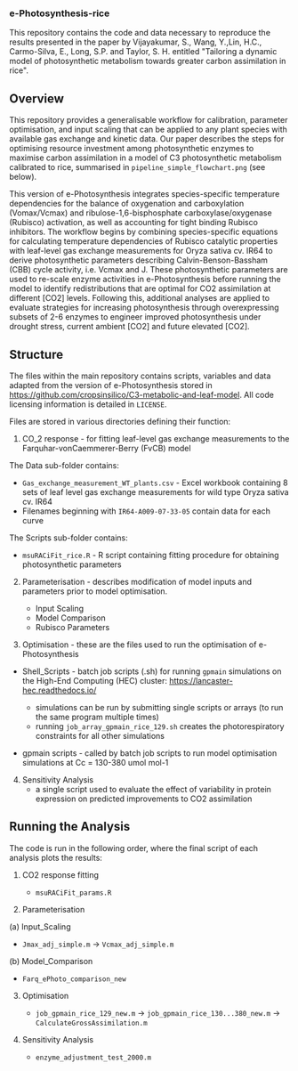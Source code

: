 ### e-Photosynthesis-rice
This repository contains the code and data necessary to reproduce the results presented in the paper by Vijayakumar, S., Wang, Y.,Lin, H.C., Carmo-Silva, E., Long, S.P. and Taylor, S. H. entitled "Tailoring a dynamic model of photosynthetic metabolism towards greater carbon assimilation in rice".

## Overview
This repository provides a generalisable workflow for calibration, parameter optimisation, and input scaling that can be applied to any plant species with available gas exchange and kinetic data.
Our paper describes the steps for optimising resource investment among photosynthetic enzymes to maximise carbon assimilation in a model of C3 photosynthetic metabolism calibrated to rice, summarised in `pipeline_simple_flowchart.png` (see below). 

This version of e-Photosynthesis integrates species-specific temperature dependencies for the balance of oxygenation and carboxylation (Vomax/Vcmax) and ribulose-1,6-bisphosphate carboxylase/oxygenase (Rubisco) activation, as well as accounting for tight binding Rubisco inhibitors.
The workflow begins by combining species-specific equations for calculating temperature dependencies of Rubisco catalytic properties with leaf-level gas exchange measurements for Oryza sativa cv. IR64 to derive photosynthetic parameters describing Calvin-Benson-Bassham (CBB) cycle activity, i.e. Vcmax and J. 
These photosynthetic parameters are used to re-scale enzyme activities in e-Photosynthesis before running the model to identify redistributions that are optimal for CO2 assimilation at different [CO2] levels. Following this, additional analyses are applied to evaluate strategies for increasing photosynthesis through overexpressing subsets of 2-6 enzymes to engineer improved photosynthesis under drought stress, current ambient [CO2] and future elevated [CO2].

## Structure
The files within the main repository contains scripts, variables and data adapted from the version of e-Photosynthesis stored in https://github.com/cropsinsilico/C3-metabolic-and-leaf-model.
All code licensing information is detailed in `LICENSE`.

Files are stored in various directories defining their function:

1) CO_2 response - for fitting leaf-level gas exchange measurements to the Farquhar-vonCaemmerer-Berry (FvCB) model

The Data sub-folder contains:
   - `Gas_exchange_measurement_WT_plants.csv` - Excel workbook containing 8 sets of leaf level gas exchange measurements for wild type Oryza sativa cv. IR64
   - Filenames beginning with `IR64-A009-07-33-05` contain data for each curve 
 
The Scripts sub-folder contains:
   - `msuRACiFit_rice.R` - R script containing fitting procedure for obtaining photosynthetic parameters

2) Parameterisation - describes modification of model inputs and parameters prior to model optimisation.
   - Input Scaling
   - Model Comparison
   - Rubisco Parameters

3) Optimisation - these are the files used to run the optimisation of e-Photosynthesis

- Shell_Scripts - batch job scripts (.sh) for running `gpmain` simulations on the High-End Computing (HEC) cluster: https://lancaster-hec.readthedocs.io/
  - simulations can be run by submitting single scripts or arrays (to run the same program multiple times)
  - running `job_array_gpmain_rice_129.sh` creates the photorespiratory constraints for all other simulations

- gpmain scripts - called by batch job scripts to run model optimisation simulations at Cc = 130-380 umol mol-1

4) Sensitivity Analysis
   - a single script used to evaluate the effect of variability in protein expression on predicted improvements to CO2 assimilation

## Running the Analysis
The code is run in the following order, where the final script of each analysis plots the results:

1. CO2 response fitting 
   - `msuRACiFit_params.R` 
   
2. Parameterisation
   
(a) Input_Scaling 
   - `Jmax_adj_simple.m` -> `Vcmax_adj_simple.m`
     
(b) Model_Comparison
   - `Farq_ePhoto_comparison_new` 
   
3) Optimisation
   - `job_gpmain_rice_129_new.m` -> `job_gpmain_rice_130...380_new.m` -> `CalculateGrossAssimilation.m` 
   
5) Sensitivity Analysis
   - `enzyme_adjustment_test_2000.m` 
